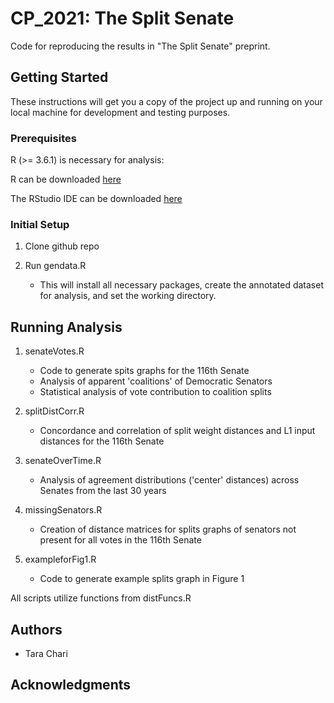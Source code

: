 # CP_2021: The Split Senate

Code for reproducing the results in "The Split Senate" preprint.

## Getting Started

These instructions will get you a copy of the project up and running on your local machine for development and testing purposes.

### Prerequisites

R (>= 3.6.1) is necessary for analysis:

R can be downloaded [here](https://cran.r-project.org/mirrors.html)

The RStudio IDE can be downloaded [here](https://rstudio.com/products/rstudio/download/)

### Initial Setup

1. Clone github repo

2. Run gendata.R
	* This will install all necessary packages, create the annotated dataset for analysis, and set the working directory.


## Running Analysis

1. senateVotes.R
	* Code to generate spits graphs for the 116th Senate
	* Analysis of apparent 'coalitions' of Democratic Senators
	* Statistical analysis of vote contribution to coalition splits
	
2. splitDistCorr.R
	* Concordance and correlation of split weight distances and L1 input distances for the 116th Senate
	
3. senateOverTime.R
	* Analysis of agreement distributions ('center' distances) across Senates from the last 30 years

4. missingSenators.R
	* Creation of distance matrices for splits graphs of senators not present for all votes in the 116th Senate

5. exampleforFig1.R
	* Code to generate example splits graph in Figure 1

All scripts utilize functions from distFuncs.R



## Authors

* Tara Chari



## Acknowledgments


